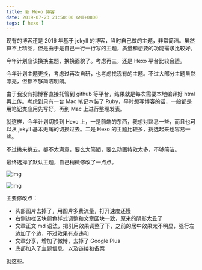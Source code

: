```yaml
---
title: 新 Hexo 博客
date: 2019-07-23 21:50:00 GMT+0800
tags: [ hexo ]
---
```


现有的博客还是 2016 年基于 jekyll 的博客，当时自己做的主题，非常简洁。虽然算不上精品，但是由于是自己一行一行写的主题，质量和想要的功能需求比较好。

今年计划应该换换主题，换换面貌了。考虑再三，还是 Hexo 平台比较合适。

<!-- truncate -->

今年计划主题更换，考虑过再次自研，也考虑找现有的主题。不过大部分主题虽然漂亮，但都不够简洁明朗。

由于我没有把博客直接托管到 github 等平台，结果就是每次需要本地编译好 html 再上传。考虑到只有一台 Mac 笔记本装了 Ruby，平时想写博客的话，一般都是用笔记类应用先写好，再到 Mac 上进行整理发表。

就这样，今年计划切换到 Hexo 上，一是前端的东西，我想对熟悉一些，而且也可以从 jekyll 基本无痛的切换过去。二是 Hexo 的主题比较多，挑选起来也容易一些。

不过挑来挑去，都不太满意，要么太简陋，要么动画特效太多，不够简洁。

最终选择了默认主题，自己稍微修改了一点点。

![img](https://cdn1.yukapril.com/2019-07-23-hexo-blog-1.png)

![img](https://cdn1.yukapril.com/2019-07-23-hexo-blog-2.png)

主要修改点：

* 头部图片去掉了，用图片多费流量，打开速度还慢
* 右侧边栏区块颜色样式调整和文章区块一致，原来的阴影太丑了
* 文章正文 md 语法，把引用效果调整了下，之前的居中效果太不明显，强行左边加了个边，不过效果有点违和
* 文章分享，增加了微博，去掉了 Google Plus
* 底部加入了主题信息，以及链接和备案

就这些。
